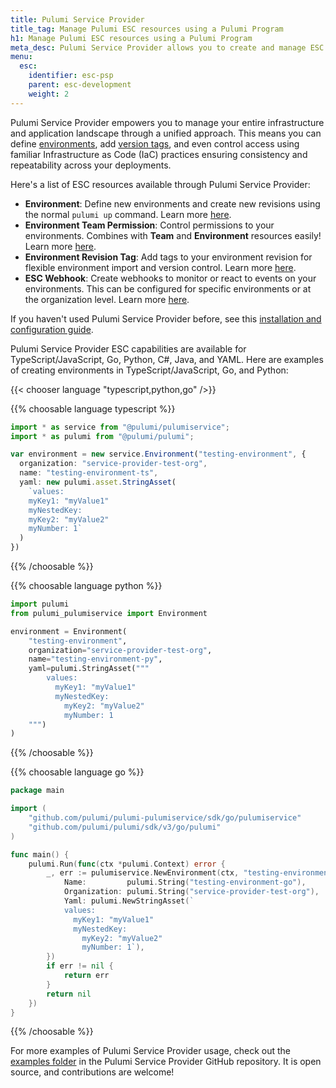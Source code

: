 ```yaml
---
title: Pulumi Service Provider
title_tag: Manage Pulumi ESC resources using a Pulumi Program
h1: Manage Pulumi ESC resources using a Pulumi Program
meta_desc: Pulumi Service Provider allows you to create and manage ESC resources like environments, permissions and version tags using a Pulumi program.
menu:
  esc:
    identifier: esc-psp
    parent: esc-development
    weight: 2
---
```


Pulumi Service Provider empowers you to manage your entire infrastructure and application landscape through a unified approach. This means you can define [environments](/docs/esc/environments/), add [version tags](/docs/esc/environments/#tagging-versions), and even control access using familiar Infrastructure as Code (IaC) practices ensuring consistency and repeatability across your deployments.

Here's a list of ESC resources available through Pulumi Service Provider:

- **Environment**: Define new environments and create new revisions using the normal `pulumi up` command. Learn more [here](/registry/packages/pulumiservice/api-docs/environment/).
- **Environment Team Permission**: Control permissions to your environments. Combines with **Team** and **Environment** resources easily! Learn more [here](/registry/packages/pulumiservice/api-docs/teamenvironmentpermission/).
- **Environment Revision Tag**: Add tags to your environment revision for flexible environment import and version control. Learn more [here](/registry/packages/pulumiservice/api-docs/environmentversiontag/).
- **ESC Webhook**: Create webhooks to monitor or react to events on your environments. This can be configured for specific environments or at the organization level. Learn more [here](/docs/esc/webhooks).

If you haven't used Pulumi Service Provider before, see this [installation and configuration guide](/registry/packages/pulumiservice/installation-configuration/).

Pulumi Service Provider ESC capabilities are available for TypeScript/JavaScript, Go, Python, C#, Java, and YAML. Here are examples of creating environments in TypeScript/JavaScript, Go, and Python:

{{< chooser language "typescript,python,go" />}}

{{% choosable language typescript %}}

```typescript
import * as service from "@pulumi/pulumiservice";
import * as pulumi from "@pulumi/pulumi";

var environment = new service.Environment("testing-environment", {
  organization: "service-provider-test-org",
  name: "testing-environment-ts",
  yaml: new pulumi.asset.StringAsset(
    `values:
    myKey1: "myValue1"
    myNestedKey:
    myKey2: "myValue2"
    myNumber: 1`
  )
})
```

{{% /choosable %}}

{{% choosable language python %}}

```python
import pulumi
from pulumi_pulumiservice import Environment

environment = Environment(
    "testing-environment",
    organization="service-provider-test-org",
    name="testing-environment-py",
    yaml=pulumi.StringAsset("""
        values:
          myKey1: "myValue1"
          myNestedKey:
            myKey2: "myValue2"
            myNumber: 1
    """)
)
```

{{% /choosable %}}

{{% choosable language go %}}

```go
package main

import (
	"github.com/pulumi/pulumi-pulumiservice/sdk/go/pulumiservice"
	"github.com/pulumi/pulumi/sdk/v3/go/pulumi"
)

func main() {
	pulumi.Run(func(ctx *pulumi.Context) error {
		_, err := pulumiservice.NewEnvironment(ctx, "testing-environment", &pulumiservice.EnvironmentArgs{
			Name:         pulumi.String("testing-environment-go"),
			Organization: pulumi.String("service-provider-test-org"),
			Yaml: pulumi.NewStringAsset(`
            values:
              myKey1: "myValue1"
              myNestedKey:
                myKey2: "myValue2"
                myNumber: 1`),
		})
		if err != nil {
			return err
		}
		return nil
	})
}
```

{{% /choosable %}}

For more examples of Pulumi Service Provider usage, check out the [examples folder](https://github.com/pulumi/pulumi-pulumiservice/tree/main/examples) in the Pulumi Service Provider GitHub repository. It is open source, and contributions are welcome!
